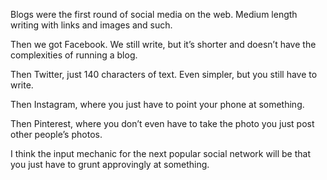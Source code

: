 

Blogs were the first round of social media on the web. Medium length writing with links and images and
such.

Then we got Facebook. We still write, but it’s shorter and doesn’t have the complexities of running a
blog.

Then Twitter, just 140 characters of text. Even simpler, but you still have to write.

Then Instagram, where you just have to point your phone at something.

Then Pinterest, where you don’t even have to take the photo you just post other people’s photos.

I think the input mechanic for the next popular social network will be that you just have to grunt approvingly
at something.